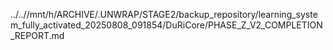 ../..//mnt/h/ARCHIVE/.UNWRAP/STAGE2/backup_repository/learning_system_fully_activated_20250808_091854/DuRiCore/PHASE_Z_V2_COMPLETION_REPORT.md